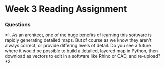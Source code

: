 # Week 3 Reading Assignment

### Questions
*1. As an architect, one of the huge benefits of learning this software is rapidly generating detailed maps. But of course as we know they aren't always correct, or provide differing levels of detail. Do you see a future where it would be possible to build a detailed, layered map in Python, then download as vectors to edit in a software like Rhino or CAD, and re-upload?
*2.
